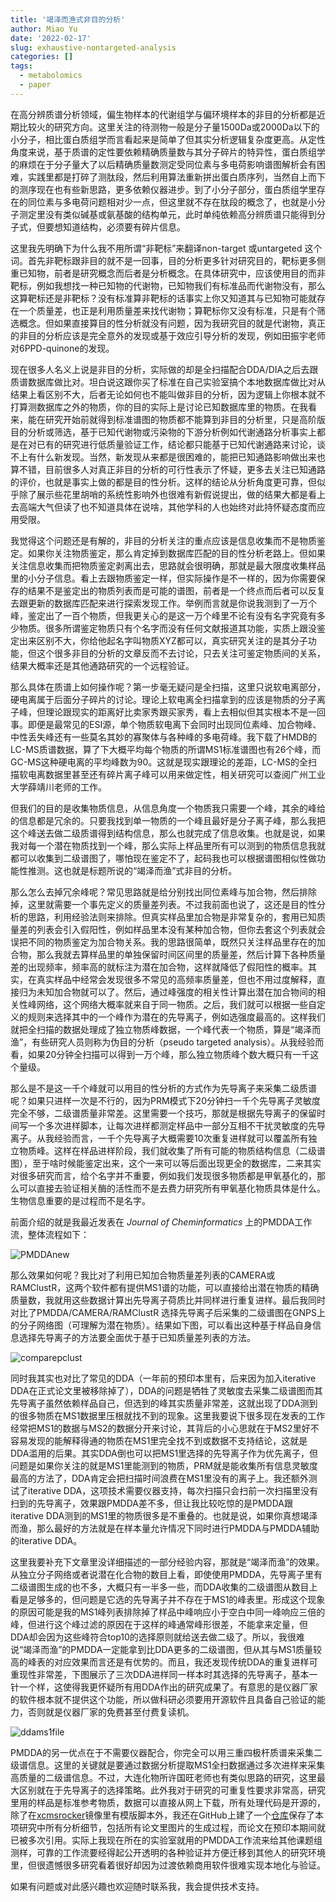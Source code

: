 ```yaml
---
title: '竭泽而渔式非目的分析'
author: Miao Yu
date: '2022-02-17'
slug: exhaustive-nontargeted-analysis
categories: []
tags:
  - metabolomics
  - paper
---
```


在高分辨质谱分析领域，偏生物样本的代谢组学与偏环境样本的非目的分析都是近期比较火的研究方向。这里关注的待测物一般是分子量1500Da或2000Da以下的小分子，相比蛋白质组学而言看起来是简单了但其实分析逻辑复杂度更高。从定性角度来说，基于质谱的定性要依赖精确质量数与其分子碎片的特异性，蛋白质组学的麻烦在于分子量大了以后精确质量数测定受同位素与多电荷影响谱图解析会有困难，实践里都是打碎了测肽段，然后利用算法重新拼出蛋白质序列，当然自上而下的测序现在也有些新思路，更多依赖仪器进步。到了小分子部分，蛋白质组学里存在的同位素与多电荷问题相对少一点，但这里就不存在肽段的概念了，也就是小分子测定里没有类似碱基或氨基酸的结构单元，此时单纯依赖高分辨质谱只能得到分子式，但要想知道结构，必须要有碎片信息。

这里我先明确下为什么我不用所谓“非靶标”来翻译non-target 或untargeted 这个词。首先非靶标跟非目的就不是一回事，目的分析更多针对研究目的，靶标更多侧重已知物，前者是研究概念而后者是分析概念。在具体研究中，应该使用目的而非靶标，例如我想找一种已知物的代谢物，已知物我们有标准品而代谢物没有，那么这算靶标还是非靶标？没有标准算非靶标的话事实上你又知道其与已知物可能就存在一个质量差，也正是利用质量差来找代谢物；算靶标你又没有标准，只是有个筛选概念。但如果直接算目的性分析就没有问题，因为我研究目的就是代谢物，真正的非目的分析应该是完全意外的发现或基于效应引导分析的发现，例如田振宇老师对6PPD-quinone的发现。

现在很多人名义上说是非目的分析，实际做的却是全扫描配合DDA/DIA之后去跟质谱数据库做比对。坦白说这跟你买了标准在自己实验室搞个本地数据库做比对从结果上看区别不大，后者无论如何也不能叫做非目的分析，因为逻辑上你根本就不打算测数据库之外的物质，你的目的实际上是讨论已知数据库里的物质。在我看来，能在研究开始前就得到标准谱图的物质都不能算到非目的分析里，只是高阶版目的分析或筛选，基于已知代谢物或污染物的下游分析例如代谢通路分析事实上都是在对已有的研究进行低质量验证工作，结论都只能基于已知代谢通路来讨论，谈不上有什么新发现。当然，新发现从来都是很困难的，能把已知通路影响做出来也算不错，目前很多人对真正非目的分析的可行性表示了怀疑，更多去关注已知通路的评价，也就是事实上做的都是目的性分析。这样的结论从分析角度更可靠，但似乎除了展示些花里胡哨的系统性影响外也很难有新假说提出，做的结果大都是看上去高端大气但读了也不知道具体在说啥，其他学科的人也始终对此持怀疑态度而应用受限。

我觉得这个问题还是有解的，非目的分析关注的重点应该是信息收集而不是物质鉴定。如果你关注物质鉴定，那么肯定掉到数据库匹配的目的性分析老路上。但如果关注信息收集而把物质鉴定剥离出去，思路就会很明确，那就是最大限度收集样品里的小分子信息。看上去跟物质鉴定一样，但实际操作是不一样的，因为你需要保存的结果不是鉴定出的物质列表而是可能的谱图，前者是一个终点而后者可以反复去跟更新的数据库匹配来进行探索发现工作。举例而言就是你说我测到了一万个峰，鉴定出了一百个物质，但我更关心的是这一万个峰里不论有没有名字究竟有多少物质。很多所谓鉴定物质只有个名字而没有任何文献报道其功能，实质上跟没鉴定出来区别不大，你给他起名字叫物质XYZ都可以，真实研究关注的是其分子功能，但这个很多非目的分析的文章反而不去讨论，只去关注可鉴定物质间的关系，结果大概率还是其他通路研究的一个远程验证。

那么具体在质谱上如何操作呢？第一步毫无疑问是全扫描，这里只说软电离部分，硬电离属于后面分子碎片的讨论。理论上软电离全扫描拿到的应该是物质的分子离子峰，但理论跟现实的距离好比卖家秀跟买家秀，看上去相似但其实根本不是一回事。即便是最常见的ESI源，单个物质软电离下会同时出现同位素峰、加合物峰、中性丢失峰还有一些莫名其妙的寡聚体与各种峰的多电荷峰。我下载了HMDB的LC-MS质谱数据，算了下大概平均每个物质的所谓MS1标准谱图也有26个峰，而GC-MS这种硬电离的平均峰数为90。这就是现实跟理论的差距，LC-MS的全扫描软电离数据里甚至还有碎片离子峰可以用来做定性，相关研究可以查阅广州工业大学薛靖川老师的工作。

但我们的目的是收集物质信息，从信息角度一个物质我只需要一个峰，其余的峰给的信息都是冗余的。只要我找到单一物质的一个峰且最好是分子离子峰，那么我把这个峰送去做二级质谱得到结构信息，那么也就完成了信息收集。也就是说，如果我对每一个潜在物质找到一个峰，那么实际上样品里所有可以测到的物质信息我就都可以收集到二级谱图了，哪怕现在鉴定不了，起码我也可以根据谱图相似性做功能性推测。这也就是标题所说的“竭泽而渔”式非目的分析。

那么怎么去掉冗余峰呢？常见思路就是给分别找出同位素峰与加合物，然后排除掉，这里就需要一个事先定义的质量差列表。不过我前面也说了，这还是目的性分析的思路，利用经验法则来排除。但真实样品里加合物是非常复杂的，套用已知质量差的列表会引入假阳性，例如样品里本没有某种加合物，但你去套这个列表就会误把不同的物质鉴定为加合物关系。我的思路很简单，既然只关注样品里存在的加合物，那么我就去算样品里的单独保留时间区间里的质量差，然后计算下各种质量差的出现频率，频率高的就标注为潜在加合物，这样就降低了假阳性的概率。其实，在真实样品中经常会发现很多不常见的高频率质量差，但也不用过度解释，直接归为未知加合物就可以了。然后，通过峰强度的相关性计算出潜在加合物间的相关性峰网络，这个网络大概率就来自于同一物质。之后，我们就可以根据一些自定义的规则来选择其中的一个峰作为潜在的先导离子，例如选强度最高的。这样我们就把全扫描的数据处理成了独立物质峰数据，一个峰代表一个物质，算是“竭泽而渔”，有些研究人员则称为伪目的分析（pseudo targeted analysis）。从我经验而看，如果20分钟全扫描可以得到一万个峰，那么独立物质峰个数大概只有一千这个量级。

那么是不是这一千个峰就可以用目的性分析的方式作为先导离子来采集二级质谱呢？如果只进样一次是不行的，因为PRM模式下20分钟扫一千个先导离子灵敏度完全不够，二级谱质量非常差。这里需要一个技巧，那就是根据先导离子的保留时间写一个多次进样脚本，让每次进样都测定样品中一部分互相不干扰灵敏度的先导离子。从我经验而言，一千个先导离子大概需要10次重复进样就可以覆盖所有独立物质峰。这样在样品进样阶段，我们就收集了所有可能的物质结构信息（二级谱图），至于啥时候能鉴定出来，这个一来可以等后面出现更全的数据库，二来其实对很多研究而言，给个名字并不重要，例如我们发现很多物质都是甲氧基化的，那么可以直接去验证相关酶的活性而不是去费力研究所有甲氧基化物质具体是什么。生物信息重要的是过程而不是名字。

前面介绍的就是我最近发表在 *Journal of Cheminformatics* 上的PMDDA工作流，整体流程如下：

![PMDDAnew](https://raw.githubusercontent.com/yufree/yufree.cn/master/static/images/PMDDAnew.png)

那么效果如何呢？我比对了利用已知加合物质量差列表的CAMERA或RAMClustR，这两个软件都有提供MS1谱的功能，可以直接给出潜在物质的精确质量数，我就用这些数据计算出先导离子荷质比并同样进行重复进样。最后我同时对比了PMDDA/CAMERA/RAMClustR 选择先导离子后采集的二级谱图在GNPS上的分子网络图（可理解为潜在物质）。结果如下图，可以看出这种基于样品自身信息选择先导离子的方法要全面优于基于已知质量差列表的方法。

![comparepclust](https://raw.githubusercontent.com/yufree/yufree.cn/master/static/images/comparepclust.png)

同时我其实也对比了常见的DDA（一年前的预印本里有，后来因为加入iterative DDA在正式论文里被移除掉了），DDA的问题是牺牲了灵敏度去采集二级谱图而其先导离子虽然依赖样品自己，但选到的峰其实质量非常差，这就出现了DDA测到的很多物质在MS1数据里压根就找不到的现象。这里我要说下很多现在发表的工作经常把MS1的数据与MS2的数据分开来讨论，其背后的小心思就在于MS2里好不容易发现的能解释得通的物质在MS1里完全找不到或数据不支持结论，这就是DDA滥用的后果。其实DDA倒也可以把MS1里选择的先导离子作为优先离子，但问题是如果你关注的就是MS1里能测到的物质，PRM就是能收集所有信息灵敏度最高的方法了，DDA肯定会把扫描时间浪费在MS1里没有的离子上。我还额外测试了iterative DDA，这项技术需要仪器支持，每次扫描只会扫前一次扫描里没有扫到的先导离子，效果跟PMDDA差不多，但让我比较吃惊的是PMDDA跟iterative DDA测到的MS1里的物质很多是不重叠的。也就是说，如果你真想竭泽而渔，那么最好的方法就是在样本量允许情况下同时进行PMDDA与PMDDA辅助的iterative DDA。

这里我要补充下文章里没详细描述的一部分经验内容，那就是“竭泽而渔”的效果。从独立分子网络或者说潜在化合物的数目上看，即使使用PMDDA，先导离子里有二级谱图生成的也不多，大概只有一半多一些，而DDA收集的二级谱图从数目上看是足够多的，但问题是它选的先导离子并不存在于MS1的峰表里。形成这个现象的原因可能是我的MS1峰列表排除掉了样品中峰响应小于空白中同一峰响应三倍的峰，但进行这个峰过滤的原因在于这样的峰通常峰形很差，不能拿来定量，但DDA却会因为这些峰符合top10的选择原则就给送去做二级了。所以，我很难说“竭泽而渔”的PMDDA一定能拿到比DDA更多的二级谱图，但从其与MS1质量较高的峰表的对应效果而言还是有优势的。而且，我还发现传统DDA的重复进样可重现性非常差，下图展示了三次DDA进样同一样本时其选择的先导离子，基本一针一个样，这使得我更怀疑所有用DDA作出的研究成果了。有意思的是仪器厂家的软件根本就不提供这个功能，所以做科研必须要用开源软件且具备自己验证的能力，否则就是仪器厂家的免费甚至付费复读机。

![ddams1file](https://raw.githubusercontent.com/yufree/yufree.cn/master/static/images/ddams1file.png)

PMDDA的另一优点在于不需要仪器配合，你完全可以用三重四极杆质谱来采集二级谱信息。这里的关键就是要通过数据分析提取MS1全扫数据通过多次进样来采集高质量的二级谱信息。不过，大连化物所许国旺老师也有类似思路的研究，这里最大区别就在于先导离子的选择策略。此外我对于研究的可重复性要求非常高，研究里用的样品是标准参考物质，数据可以直接从网上下载，所有处理代码是开源的，除了在[xcmsrocker](https://github.com/yufree/xcmsrocker/pkgs/container/xcmsrocker)镜像里有模版脚本外，我还在GitHub上建了一个[仓库](https://github.com/yufree/pmdda)保存了本项研究中所有分析细节，包括所有论文里图片的生成过程，而论文在预印本期间就已被多次引用。实际上我现在所在的实验室就用的PMDDA工作流来给其他课题组测样，可靠的工作流要经得起公开透明的各种验证并方便迁移到其他人的研究环境里，但很遗憾很多研究看着很好却因为过渡依赖商用软件很难实现本地化与验证。

如果有问题或对此感兴趣也欢迎随时联系我，我会提供技术支持。
